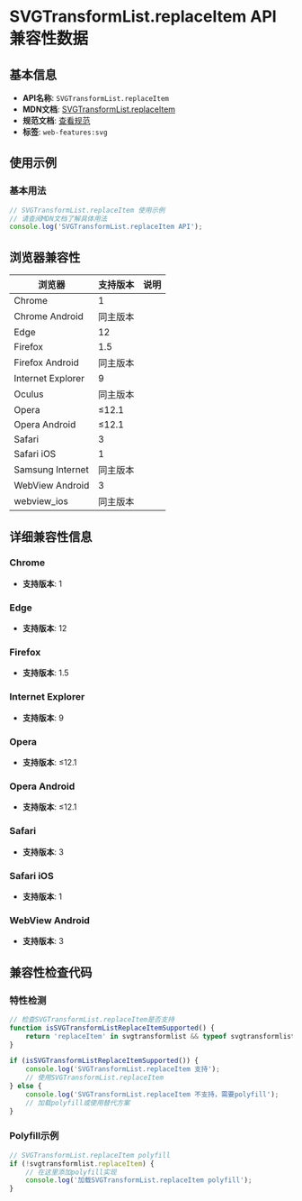 # SVGTransformList.replaceItem API 兼容性数据

## 基本信息

- **API名称**: `SVGTransformList.replaceItem`
- **MDN文档**: [SVGTransformList.replaceItem](https://developer.mozilla.org/docs/Web/API/SVGTransformList/replaceItem)
- **规范文档**: [查看规范](https://svgwg.org/svg2-draft/types.html#__svg__SVGNameList__replaceItem)
- **标签**: `web-features:svg`

## 使用示例

### 基本用法

```javascript
// SVGTransformList.replaceItem 使用示例
// 请查阅MDN文档了解具体用法
console.log('SVGTransformList.replaceItem API');
```

## 浏览器兼容性

| 浏览器 | 支持版本 | 说明 |
|--------|----------|------|
| Chrome | 1 |  |
| Chrome Android | 同主版本 |  |
| Edge | 12 |  |
| Firefox | 1.5 |  |
| Firefox Android | 同主版本 |  |
| Internet Explorer | 9 |  |
| Oculus | 同主版本 |  |
| Opera | ≤12.1 |  |
| Opera Android | ≤12.1 |  |
| Safari | 3 |  |
| Safari iOS | 1 |  |
| Samsung Internet | 同主版本 |  |
| WebView Android | 3 |  |
| webview_ios | 同主版本 |  |

## 详细兼容性信息

### Chrome

- **支持版本**: 1

### Edge

- **支持版本**: 12

### Firefox

- **支持版本**: 1.5

### Internet Explorer

- **支持版本**: 9

### Opera

- **支持版本**: ≤12.1

### Opera Android

- **支持版本**: ≤12.1

### Safari

- **支持版本**: 3

### Safari iOS

- **支持版本**: 1

### WebView Android

- **支持版本**: 3

## 兼容性检查代码

### 特性检测

```javascript
// 检查SVGTransformList.replaceItem是否支持
function isSVGTransformListReplaceItemSupported() {
    return 'replaceItem' in svgtransformlist && typeof svgtransformlist.replaceItem === 'function';
}

if (isSVGTransformListReplaceItemSupported()) {
    console.log('SVGTransformList.replaceItem 支持');
    // 使用SVGTransformList.replaceItem
} else {
    console.log('SVGTransformList.replaceItem 不支持，需要polyfill');
    // 加载polyfill或使用替代方案
}
```

### Polyfill示例

```javascript
// SVGTransformList.replaceItem polyfill
if (!svgtransformlist.replaceItem) {
    // 在这里添加polyfill实现
    console.log('加载SVGTransformList.replaceItem polyfill');
}
```

